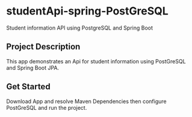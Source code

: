 # studentApi-spring-PostGreSQL
Student information API using PostgreSQL and Spring Boot

## Project Description

This app demonstrates an Api for student information using PostGreSQL and Spring Boot JPA.

## Get Started

Download App and resolve Maven Dependencies then configure PostGreSQL and run the project.
